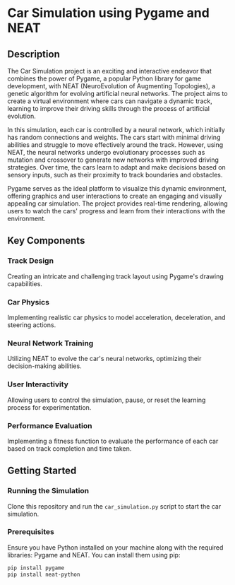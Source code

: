 # Car Simulation using Pygame and NEAT

## Description

The Car Simulation project is an exciting and interactive endeavor that combines the power of Pygame, a popular Python library for game development, with NEAT (NeuroEvolution of Augmenting Topologies), a genetic algorithm for evolving artificial neural networks. The project aims to create a virtual environment where cars can navigate a dynamic track, learning to improve their driving skills through the process of artificial evolution.

In this simulation, each car is controlled by a neural network, which initially has random connections and weights. The cars start with minimal driving abilities and struggle to move effectively around the track. However, using NEAT, the neural networks undergo evolutionary processes such as mutation and crossover to generate new networks with improved driving strategies. Over time, the cars learn to adapt and make decisions based on sensory inputs, such as their proximity to track boundaries and obstacles.

Pygame serves as the ideal platform to visualize this dynamic environment, offering graphics and user interactions to create an engaging and visually appealing car simulation. The project provides real-time rendering, allowing users to watch the cars' progress and learn from their interactions with the environment.

## Key Components

### Track Design
Creating an intricate and challenging track layout using Pygame's drawing capabilities.

### Car Physics
Implementing realistic car physics to model acceleration, deceleration, and steering actions.

### Neural Network Training
Utilizing NEAT to evolve the car's neural networks, optimizing their decision-making abilities.

### User Interactivity
Allowing users to control the simulation, pause, or reset the learning process for experimentation.

### Performance Evaluation
Implementing a fitness function to evaluate the performance of each car based on track completion and time taken.

## Getting Started

### Running the Simulation
Clone this repository and run the `car_simulation.py` script to start the car simulation.

### Prerequisites
Ensure you have Python installed on your machine along with the required libraries: Pygame and NEAT. You can install them using pip:

```bash
pip install pygame
pip install neat-python
